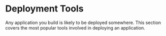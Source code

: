 <!-- source_url: https://tds.s-anand.net/#/deployment-tools -->

# Deployment Tools

Any application you build is likely to be deployed somewhere. This section covers the most popular tools involved in deploying an application.
